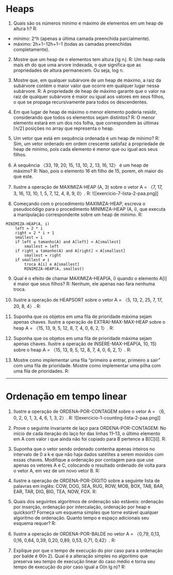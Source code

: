 # Heaps
1. Quais são os números mínimo e máximo de elementos em um heap de altura h?
R:
- mínimo: 2^h (apenas a última camada preenchida parcialmente).
- máximo: 2h+1−12h+1−1 (todas as camadas preenchidas completamente).

2. Mostre que um heap de n elementos tem altura ⌊lg n⌋.
R: Um heap nada mais eh do que uma arvore indexada, o que significa que as propriedades de altura permanecem. Ou seja, log n.

3. Mostre que, em qualquer subárvore de um heap de máximo, a raiz da subárvore
contém o maior valor que ocorre em qualquer lugar nessa subárvore.
R: 
A propriedade de heap de máximo garante que o valor na raiz de qualquer subárvore é maior ou igual aos valores em seus filhos, o que se propaga recursivamente para todos os descendentes.

4. Em que lugar de heap de máximo o menor elemento poderia residir, considerando que todos os elementos sejam distintos?
R:
O menor elemento estará em um dos nós folha, que correspondem às últimas ⌈n/2⌉ posições no array que representa o heap.


5. Um vetor que está em sequência ordenada é um heap de mínimo?
R: Sim, um vetor ordenado em ordem crescente satisfaz a propriedade de heap de mínimo, pois cada elemento é menor que ou igual aos seus filhos.


6. A sequência 〈33, 19, 20, 15, 13, 10, 2, 13, 16, 12〉 é um heap de máximo?
R: Nao, pois o elemento 16 eh filho de 15, porem, eh maior do que este.

7. Ilustre a operação de MAXIMIZA-HEAP (A, 3) sobre o vetor A = 〈7, 17, 3, 16, 13, 10, 1, 5, 7, 12, 4, 8, 9, 0〉.
R: 
![[exercicio-7-lista-2-paa.png]]

8. Começando com o procedimento MAXIMIZA-HEAP, escreva o pseudocódigo para o
procedimento MINIMIZA-HEAP (A, i), que executa a manipulação correspondente
sobre um heap de mínimo.
R: 
```
MINIMIZA-HEAP(A, i)
    left = 2 * i
    right = 2 * i + 1
    smallest = i
    if left ≤ tamanho(A) and A[left] < A[smallest]
        smallest = left
    if right ≤ tamanho(A) and A[right] < A[smallest]
        smallest = right
    if smallest ≠ i
        troca A[i] e A[smallest]
        MINIMIZA-HEAP(A, smallest)

```
9. Qual é o efeito de chamar MAXIMIZA-HEAP(A, i) quando o elemento A\[i] é maior que seus filhos?
R: Nenhum, ele apenas nao fara nenhuma troca.


10. Ilustre a operação de HEAPSORT sobre o vetor A = 〈5, 13, 2, 25, 7, 17, 20, 8, 4〉.
R: 


11. Suponha que os objetos em uma fila de prioridade máxima sejam apenas chaves. Ilustre a operação de EXTRAI-MAX-MAX-HEAP sobre o heap A = 〈15, 13, 9, 5, 12, 8, 7, 4, 0, 6, 2, 1〉.
R:


12. Suponha que os objetos em uma fila de prioridade máxima sejam apenas chaves. Ilustre a operação de INSERE-MAX-HEAP(A, 10, 15) sobre o heap A = 〈15, 13, 9, 5, 12, 8, 7, 4, 0, 6, 2, 1〉.
R:


13. Mostre como implementar uma fila “primeiro a entrar, primeiro a sair” com uma fila de prioridade. Mostre como implementar uma pilha com uma fila de prioridades.
R: 

---
# Ordenação em tempo linear
1. Ilustre a operação de ORDENA-POR-CONTAGEM sobre o vetor A = 〈6, 0, 2, 0, 1, 3, 4, 6, 1, 3, 2〉.
R: ![[exercicio-1-counting-lista-2-paa.png]]


2. Prove o seguinte invariante de laço para ORDENA-POR-CONTAGEM: No início de cada iteração do laço for das linhas 11–13, o último elemento em A com valor i que ainda não foi copiado para B pertence a B\[C\[i]].
R:


3. Suponha que o vetor sendo ordenado contenha apenas inteiros no intervalo de 0 a k e que não haja dados satélites a serem movidos com essas chaves. Modifique a ordenação por contagem para que use apenas os vetores A e C, colocando o resultado ordenado de volta para o vetor A, em vez de um novo vetor B.
R:


4. Ilustre a operação de ORDENA-POR-DÍGITO sobre a seguinte lista de palavras em
inglês: COW, DOG, SEA, RUG, ROW, MOB, BOX, TAB, BAR, EAR, TAR, DIG, BIG, TEA,
NOW, FOX.
R:



5. Quais dos seguintes algoritmos de ordenação são estáveis: ordenação por inserção, ordenação por intercalação, ordenação por heap e quicksort? Forneça um esquema simples que torne estável qualquer algoritmo de ordenação. Quanto tempo e espaço adicionais seu esquema requer?
R:


6. Ilustre a operação de ORDENA-POR-BALDE no vetor A = 〈0,79, 0,13, 0,16, 0,64, 0,39, 0,20, 0,89, 0,53, 0,71, 0,42〉.
R:



7. Explique por que o tempo de execução do pior caso para a ordenação por balde é Θ(n 2). Qual é a alteração simples no algoritmo que preserva seu tempo de execução linear do caso médio e torna seu tempo de execução do pior caso igual a O(n lg n)?
R:


